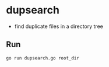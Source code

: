# dupsearch

* find duplicate files in a directory tree

## Run

```bash
go run dupsearch.go root_dir
```
